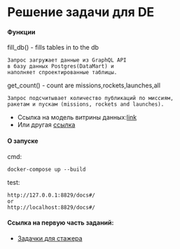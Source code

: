 # Решение задачи для DE

#### Функции

fill_db() - fills tables in to the db

    Запрос загружает данные из GraphQL API 
    в базу данных Postgres(DataMart) и 
    наполняет спроектированные таблицы.

    
get_count() - count are missions,rockets,launches,all
    
    Запрос подсчитывает количество публикаций по миссиям,
    ракетам и пускам (missions, rockets and launches).

 * Ссылка на модель витрины данных:[link](https://viewer.diagrams.net/?tags=%7B%7D&highlight=0000ff&edit=_blank&layers=1&nav=1#G1LdWpUr9a_i2OA4yab1InDnmiPj4aWIft/)
 * Или другая [ссылка](https://github.com/NNikitaB/TaskForDE/blob/master/task_for_de_datamart.drawio.png)

#### О запуске
 
 cmd:

    docker-compose up --build
 test:

    http://127.0.0.1:8829/docs#/
    or
    http://localhost:8829/docs#/

#### Ссылка на первую часть заданий:

 * [Задачки для стажера](https://github.com/NNikitaB/TasksForIntern)



